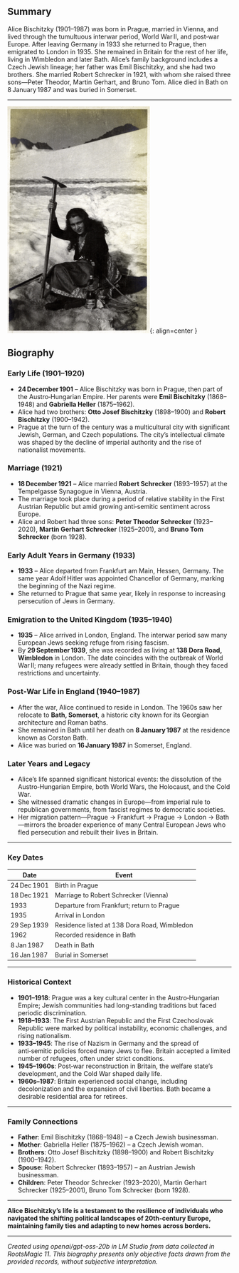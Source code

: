 ## Summary  

Alice Bischitzky (1901–1987) was born in Prague, married in Vienna, and lived through the tumultuous interwar period, World War II, and post‑war Europe. After leaving Germany in 1933 she returned to Prague, then emigrated to London in 1935. She remained in Britain for the rest of her life, living in Wimbledon and later Bath. Alice’s family background includes a Czech Jewish lineage; her father was Emil Bischitzky, and she had two brothers. She married Robert Schrecker in 1921, with whom she raised three sons—Peter Theodor, Martin Gerhart, and Bruno Tom. Alice died in Bath on 8 January 1987 and was buried in Somerset.

---

![Oma with Ice Pick](assets/BischitzkyA1901/Oma1921.jpg){: align=center }

## Biography  

### Early Life (1901–1920)  
- **24 December 1901** – Alice Bischitzky was born in Prague, then part of the Austro‑Hungarian Empire. Her parents were **Emil Bischitzky** (1868–1948) and **Gabriella Heller** (1875–1962).  
- Alice had two brothers: **Otto Josef Bischitzky** (1898–1900) and **Robert Bischitzky** (1900–1942).  
- Prague at the turn of the century was a multicultural city with significant Jewish, German, and Czech populations. The city’s intellectual climate was shaped by the decline of imperial authority and the rise of nationalist movements.

### Marriage (1921)  
- **18 December 1921** – Alice married **Robert Schrecker** (1893–1957) at the Tempelgasse Synagogue in Vienna, Austria.  
- The marriage took place during a period of relative stability in the First Austrian Republic but amid growing anti‑semitic sentiment across Europe.  
- Alice and Robert had three sons: **Peter Theodor Schrecker** (1923–2020), **Martin Gerhart Schrecker** (1925–2001), and **Bruno Tom Schrecker** (born 1928).

### Early Adult Years in Germany (1933)  
- **1933** – Alice departed from Frankfurt am Main, Hessen, Germany. The same year Adolf Hitler was appointed Chancellor of Germany, marking the beginning of the Nazi regime.  
- She returned to Prague that same year, likely in response to increasing persecution of Jews in Germany.

### Emigration to the United Kingdom (1935–1940)  
- **1935** – Alice arrived in London, England. The interwar period saw many European Jews seeking refuge from rising fascism.  
- By **29 September 1939**, she was recorded as living at **138 Dora Road, Wimbledon** in London. The date coincides with the outbreak of World War II; many refugees were already settled in Britain, though they faced restrictions and uncertainty.

### Post‑War Life in England (1940–1987)  
- After the war, Alice continued to reside in London. The 1960s saw her relocate to **Bath, Somerset**, a historic city known for its Georgian architecture and Roman baths.  
- She remained in Bath until her death on **8 January 1987** at the residence known as Corston Bath.  
- Alice was buried on **16 January 1987** in Somerset, England.

### Later Years and Legacy  
- Alice’s life spanned significant historical events: the dissolution of the Austro‑Hungarian Empire, both World Wars, the Holocaust, and the Cold War.  
- She witnessed dramatic changes in Europe—from imperial rule to republican governments, from fascist regimes to democratic societies.  
- Her migration pattern—Prague → Frankfurt → Prague → London → Bath—mirrors the broader experience of many Central European Jews who fled persecution and rebuilt their lives in Britain.

---

### Key Dates  

| Date | Event |
|------|-------|
| 24 Dec 1901 | Birth in Prague |
| 18 Dec 1921 | Marriage to Robert Schrecker (Vienna) |
| 1933 | Departure from Frankfurt; return to Prague |
| 1935 | Arrival in London |
| 29 Sep 1939 | Residence listed at 138 Dora Road, Wimbledon |
| 1962 | Recorded residence in Bath |
| 8 Jan 1987 | Death in Bath |
| 16 Jan 1987 | Burial in Somerset |

---

### Historical Context  

- **1901–1918**: Prague was a key cultural center in the Austro‑Hungarian Empire; Jewish communities had long-standing traditions but faced periodic discrimination.  
- **1918–1933**: The First Austrian Republic and the First Czechoslovak Republic were marked by political instability, economic challenges, and rising nationalism.  
- **1933–1945**: The rise of Nazism in Germany and the spread of anti‑semitic policies forced many Jews to flee. Britain accepted a limited number of refugees, often under strict conditions.  
- **1945–1960s**: Post‑war reconstruction in Britain, the welfare state’s development, and the Cold War shaped daily life.  
- **1960s–1987**: Britain experienced social change, including decolonization and the expansion of civil liberties. Bath became a desirable residential area for retirees.

---

### Family Connections  

- **Father**: Emil Bischitzky (1868–1948) – a Czech Jewish businessman.  
- **Mother**: Gabriella Heller (1875–1962) – a Czech Jewish woman.  
- **Brothers**: Otto Josef Bischitzky (1898–1900) and Robert Bischitzky (1900–1942).  
- **Spouse**: Robert Schrecker (1893–1957) – an Austrian Jewish businessman.  
- **Children**: Peter Theodor Schrecker (1923–2020), Martin Gerhart Schrecker (1925–2001), Bruno Tom Schrecker (born 1928).

---

**Alice Bischitzky’s life is a testament to the resilience of individuals who navigated the shifting political landscapes of 20th‑century Europe, maintaining family ties and adapting to new homes across borders.**

---



*Created using openai/gpt-oss-20b in LM Studio from data collected in RootsMagic 11. 
This biography presents only objective facts drawn from the provided records, without subjective interpretation.*
